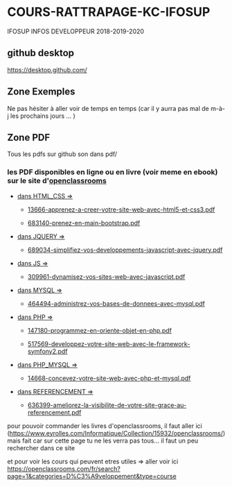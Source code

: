 # COURS-RATTRAPAGE-KC-IFOSUP
IFOSUP INFOS DEVELOPPEUR 2018-2019-2020

## github desktop
https://desktop.github.com/

## Zone Exemples
Ne pas hésiter à aller voir de temps en temps (car il y aurra pas mal de m-à-j les prochains jours ... )

## Zone PDF
Tous les pdfs sur github son dans pdf/
 ### les PDF disponibles en ligne ou en livre (voir meme en ebook) sur le site d'[openclassrooms](https://openclassrooms.com/fr/dashboard)
* [dans HTML_CSS =>](https://github.com/trallocnivek242/COURS-RATTRAPAGE-KC-IFOSUP/tree/master/PDF/HTML_CSS) 
  * [13666-apprenez-a-creer-votre-site-web-avec-html5-et-css3.pdf](https://github.com/trallocnivek242/COURS-RATTRAPAGE-KC-IFOSUP/blob/master/PDF/HTML_CSS/13666-apprenez-a-creer-votre-site-web-avec-html5-et-css3.pdf)

  * [683140-prenez-en-main-bootstrap.pdf](https://github.com/trallocnivek242/COURS-RATTRAPAGE-KC-IFOSUP/blob/master/PDF/HTML_CSS/683140-prenez-en-main-bootstrap.pdf)

* [dans JQUERY =>](https://github.com/trallocnivek242/COURS-RATTRAPAGE-KC-IFOSUP/tree/master/PDF/JQUERY)
  * [689034-simplifiez-vos-developpements-javascript-avec-jquery.pdf](https://github.com/trallocnivek242/COURS-RATTRAPAGE-KC-IFOSUP/blob/master/PDF/JQUERY/689034-simplifiez-vos-developpements-javascript-avec-jquery.pdf)

* [dans JS =>](https://github.com/trallocnivek242/COURS-RATTRAPAGE-KC-IFOSUP/tree/master/PDF/JS)
  * [309961-dynamisez-vos-sites-web-avec-javascript.pdf](https://github.com/trallocnivek242/COURS-RATTRAPAGE-KC-IFOSUP/blob/master/PDF/JS/309961-dynamisez-vos-sites-web-avec-javascript.pdf)

* [dans MYSQL =>](https://github.com/trallocnivek242/COURS-RATTRAPAGE-KC-IFOSUP/tree/master/PDF/MYSQL)
  * [464494-administrez-vos-bases-de-donnees-avec-mysql.pdf](https://github.com/trallocnivek242/COURS-RATTRAPAGE-KC-IFOSUP/blob/master/PDF/MYSQL/464494-administrez-vos-bases-de-donnees-avec-mysql.pdf)

* [dans PHP =>](https://github.com/trallocnivek242/COURS-RATTRAPAGE-KC-IFOSUP/tree/master/PDF/PHP)
  * [147180-programmez-en-oriente-objet-en-php.pdf](https://github.com/trallocnivek242/COURS-RATTRAPAGE-KC-IFOSUP/blob/master/PDF/PHP/147180-programmez-en-oriente-objet-en-php.pdf)

  * [517569-developpez-votre-site-web-avec-le-framework-symfony2.pdf](https://github.com/trallocnivek242/COURS-RATTRAPAGE-KC-IFOSUP/blob/master/PDF/PHP/517569-developpez-votre-site-web-avec-le-framework-symfony2.pdf)

* [dans PHP_MYSQL =>](https://github.com/trallocnivek242/COURS-RATTRAPAGE-KC-IFOSUP/tree/master/PDF/PHP_MYSQL)
  * [14668-concevez-votre-site-web-avec-php-et-mysql.pdf](https://github.com/trallocnivek242/COURS-RATTRAPAGE-KC-IFOSUP/blob/master/PDF/PHP_MYSQL/14668-concevez-votre-site-web-avec-php-et-mysql.pdf)

* [dans REFERENCEMENT =>](https://github.com/trallocnivek242/COURS-RATTRAPAGE-KC-IFOSUP/tree/master/PDF/REFERENCEMENT)
  * [636399-ameliorez-la-visibilite-de-votre-site-grace-au-referencement.pdf](https://github.com/trallocnivek242/COURS-RATTRAPAGE-KC-IFOSUP/blob/master/PDF/REFERENCEMENT/636399-ameliorez-la-visibilite-de-votre-site-grace-au-referencement.pdf)



pour pouvoir commander les livres d'openclassrooms, il faut aller ici (https://www.eyrolles.com/Informatique/Collection/15932/openclassrooms/) mais fait car sur cette page tu ne les verra pas tous... il faut un peu rechercher dans ce site

et pour voir les cours qui peuvent etres utiles => aller voir ici https://openclassrooms.com/fr/search?page=1&categories=D%C3%A9veloppement&type=course
